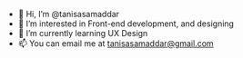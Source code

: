 - 👋 Hi, I’m @tanisasamaddar
- 👀 I’m interested in Front-end development, and designing
- 🌱 I’m currently learning UX Design
- 📫 You can email me at tanisasamaddar@gmail.com

